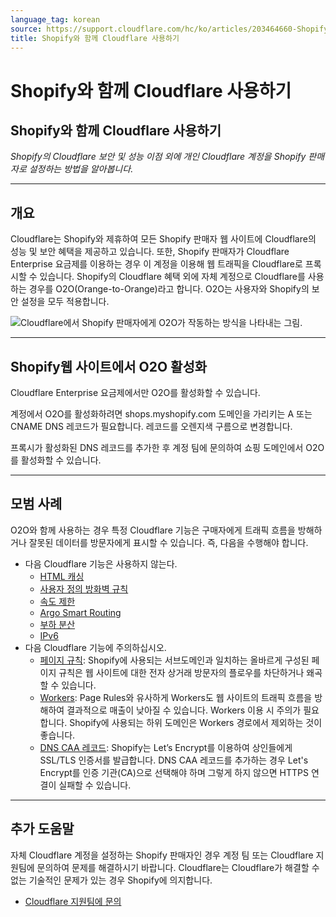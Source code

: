 ```yaml
---
language_tag: korean
source: https://support.cloudflare.com/hc/ko/articles/203464660-Shopify%EC%99%80-%ED%95%A8%EA%BB%98-Cloudflare-%EC%82%AC%EC%9A%A9%ED%95%98%EA%B8%B0
title: Shopify와 함께 Cloudflare 사용하기
---
```


# Shopify와 함께 Cloudflare 사용하기

## Shopify와 함께 Cloudflare 사용하기

_Shopify의 Cloudflare 보안 및 성능 이점 외에 개인 Cloudflare 계정을 Shopify 판매자로 설정하는 방법을 알아봅니다._

___

## 개요

Cloudflare는 Shopify와 제휴하여 모든 Shopify 판매자 웹 사이트에 Cloudflare의 성능 및 보안 혜택을 제공하고 있습니다. 또한, Shopify 판매자가 Cloudflare Enterprise 요금제를 이용하는 경우 이 계정을 이용해 웹 트래픽을 Cloudflare로 프록시할 수 있습니다. Shopify의 Cloudflare 혜택 외에 자체 계정으로 Cloudflare를 사용하는 경우를 O2O(Orange-to-Orange)라고 합니다. O2O는 사용자와 Shopify의 보안 설정을 모두 적용합니다.

![Cloudflare에서 Shopify 판매자에게 O2O가 작동하는 방식을 나타내는 그림.](/support/static/hc-ext-shopify_o2o.png)

___

## Shopify웹 사이트에서 O2O 활성화

Cloudflare Enterprise 요금제에서만 O2O를 활성화할 수 있습니다.

계정에서 O2O를 활성화하려면 shops.myshopify.com 도메인을 가리키는 A 또는 CNAME DNS 레코드가 필요합니다. 레코드를 오렌지색 구름으로 변경합니다.

프록시가 활성화된 DNS 레코드를 추가한 후 계정 팀에 문의하여 쇼핑 도메인에서 O2O를 활성화할 수 있습니다.

___

## 모범 사례

O2O와 함께 사용하는 경우 특정 Cloudflare 기능은 구매자에게 트래픽 흐름을 방해하거나 잘못된 데이터를 방문자에게 표시할 수 있습니다. 즉, 다음을 수행해야 합니다.

-   다음 Cloudflare 기능은 사용하지 않는다.
    -   [HTML 캐싱](https://developers.cloudflare.com/cache/)
    -   [사용자 정의 방화벽 규칙](https://developers.cloudflare.com/firewall/)
    -   [속도 제한](https://support.cloudflare.com/hc/articles/115001635128)
    -   [Argo Smart Routing](https://support.cloudflare.com/hc/articles/115000224552)
    -   [부하 분산](https://developers.cloudflare.com/load-balancing/)
    -   [IPv6](https://support.cloudflare.com/hc/articles/229666767)
-   다음 Cloudflare 기능에 주의하십시오.
    -   [페이지 규칙](https://support.cloudflare.com/hc/articles/218411427): Shopify에 사용되는 서브도메인과 일치하는 올바르게 구성된 페이지 규칙은 웹 사이트에 대한 전자 상거래 방문자의 플로우를 차단하거나 왜곡할 수 있습니다.
    -   [Workers](https://developers.cloudflare.com/workers/): Page Rules와 유사하게 Workers도 웹 사이트의 트래픽 흐름을 방해하여 결과적으로 매출이 낮아질 수 있습니다. Workers 이용 시 주의가 필요합니다. Shopify에 사용되는 하위 도메인은 Workers 경로에서 제외하는 것이 좋습니다.
    -   [DNS CAA 레코드](https://developers.cloudflare.com/ssl/edge-certificates/custom-certificates/caa-records): Shopify는 Let’s Encrypt를 이용하여 상인들에게 SSL/TLS 인증서를 발급합니다. DNS CAA 레코드를 추가하는 경우 Let's Encrypt를 인증 기관(CA)으로 선택해야 하며 그렇게 하지 않으면 HTTPS 연결이 실패할 수 있습니다.

___

## 추가 도움말

자체 Cloudflare 계정을 설정하는 Shopify 판매자인 경우 계정 팀 또는 Cloudflare 지원팀에 문의하여 문제를 해결하시기 바랍니다. Cloudflare는 Cloudflare가 해결할 수 없는 기술적인 문제가 있는 경우 Shopify에 의지합니다.

-   [Cloudflare 지원팀에 문의](https://support.cloudflare.com/hc/ko/articles/200172476-Contacting-Cloudflare-Support)
